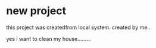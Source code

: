 # new project 

this project was createdfrom local system.
created by me..

yes i want to clean my house.........